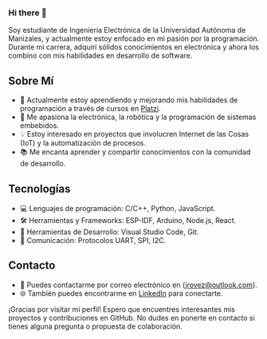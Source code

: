 ### Hi there 👋

Soy estudiante de Ingenieria Electrónica de la Universidad Autónoma de Manizales, y actualmente estoy enfocado en mi pasión por la programación. Durante mi carrera, adquirí sólidos conocimientos en electrónica y ahora los combino con mis habilidades en desarrollo de software.

## Sobre Mí

- 🌱 Actualmente estoy aprendiendo y mejorando mis habilidades de programación a través de cursos en [Platzi](https://platzi.com).
- 🚀 Me apasiona la electrónica, la robótica y la programación de sistemas embebidos.
- 💡 Estoy interesado en proyectos que involucren Internet de las Cosas (IoT) y la automatización de procesos.
- 📚 Me encanta aprender y compartir conocimientos con la comunidad de desarrollo.

## Tecnologías

- 💻 Lenguajes de programación: C/C++, Python, JavaScript.
- 🛠️ Herramientas y Frameworks: ESP-IDF, Arduino, Node.js, React.
- 🧰 Herramientas de Desarrollo: Visual Studio Code, Git.
- 📡 Comunicación: Protocolos UART, SPI, I2C.

## Contacto

- 📧 Puedes contactarme por correo electrónico en (jrovez@outlook.com).
- 🌐 También puedes encontrarme en [LinkedIn](https://www.linkedin.com/in/jrovez/) para conectarte.

¡Gracias por visitar mi perfil! Espero que encuentres interesantes mis proyectos y contribuciones en GitHub. No dudes en ponerte en contacto si tienes alguna pregunta o propuesta de colaboración.
